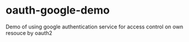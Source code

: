 # oauth-google-demo

Demo of using google authentication service for access control on own resouce by oauth2
